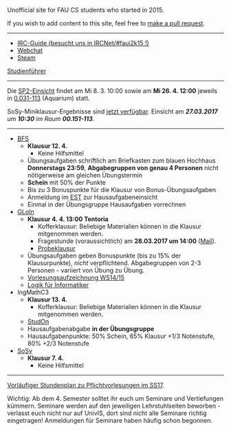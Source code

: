 Unofficial site for FAU CS students who started in 2015.

If you wish to add content to this site, feel free to [make a pull request](https://github.com/yawkat/faui2k15.de).

---

- [IRC-Guide (besucht uns in IRCNet/#faui2k15 !)](https://fsi.cs.fau.de/dw/kontakt/irc)
- [Webchat](http://webchat.ircnet.net/?channels=faui2k15)
- [Steam](http://steamcommunity.com/groups/faui)

[Studienführer](http://www.informatik.fau.de/studium/Studienfuehrer_inf.pdf)

---

Die [SP2-Einsicht](https://www4.cs.fau.de/Lehre/WS16/V_SP2/) findet am Mi 8. 3. 10:00 sowie am **Mi 26. 4. 12:00** jeweils in [0.031-113](https://univis.uni-erlangen.de/prg?search=rooms&name=0.031-113) (Aquarium) statt.

SoSy-Miniklausur-Ergebnisse sind [jetzt verfügbar](http://www11.informatik.uni-erlangen.de/Lehre/WS1617/SW-SYS3/index.html). Einsicht am ***27.03.2017** um **10:30** im Raum **00.151-113***.

---

- [BFS](https://www12.informatik.uni-erlangen.de/edu/BFS/WS1617/)
  + **Klausur 12. 4.**
      + Keine Hilfsmittel
  + Übungsaufgaben schriftlich am Briefkasten zum blauen Hochhaus **Donnerstags 23:59**, **Abgabegruppen von genau 4 Personen** nicht nötigerweise am gleichen Übungstermin
  + **Schein** mit 50% der Punkte
  + Bis zu 3 Bonuspunkte für die Klausur von Bonus-Übungsaufgaben
  + Anmeldung im [EST](http://est.informatik.uni-erlangen.de/index.html?lectureId=226) zur Hausaufgabeneinsicht
  + Einmal in der Übungsgruppe Hausaufgaben vorrechnen
- [GLoIn](https://www8.cs.fau.de/ws16:gloin)
  + **Klausur 4. 4. 13:00 Tentoria**
      + Kofferklausur: Beliebige Materialien können in die Klausur mitgenommen werden.
      + Fragestunde (voraussichtlich) am **28.03.2017 um 14:00** ([Mail](https://s.yawk.at/41G5.txt)).
      + [Probeklausur](https://www8.cs.fau.de/_media/ws16:gloin:probeklausurWS1617.pdf)
  + Übungsaufgaben geben Bonuspunkte (bis zu 15% der Klausurpunkte), *nicht* verpflichtend. Abgabegruppen von 2-3 Personen - variiert von Übung zu Übung.
  + [Vorlesungsaufzeichnung WS14/15](https://www.video.uni-erlangen.de/course/id/323.html)
  + [Logik für Informatiker](https://www.amazon.de/dp/3827410053)
- IngMathC3
  + **Klausur 13. 4.**
      + Kofferklausur: Beliebige Materialien können in die Klausur mitgenommen werden.
  + [StudOn](https://www.studon.fau.de/studon/ilias.php?ref_id=1650357&cmdClass=ilobjcoursegui&cmdNode=qs:gr&baseClass=ilRepositoryGUI)
  + Hausaufgabenabgabe **in der Übungsgruppe**
  + Hausaufgabenpunkte: 50% Schein, 65% Klausur +1/3 Notenstufe, 80% +2/3 Notenstufe 
- [SoSy](http://www11.informatik.uni-erlangen.de/Lehre/WS1617/SW-SYS3/)
  + **Klausur 7. 4.**
      + Keine Hilfsmittel

---

[Vorläufiger Stundenplan zu Pflichtvorlesungen im SS17](https://s.yawk.at/Mv11). 

Wichtig: Ab dem 4. Semester solltet ihr euch um Seminare und Vertiefungen kümmern. Seminare werden auf den jeweiligen Lehrstuhlseiten beworben - verlasst euch nicht nur auf UnivIS, dort sind nicht alle Seminare richtig eingetragen! Anmeldungen für Seminare haben häufig schon begonnen.
